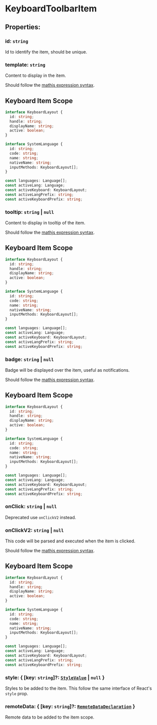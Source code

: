 # **KeyboardToolbarItem**
## **Properties**:
### id: `string`
Id to identify the item, should be unique.
### template: `string`
Content to display in the item.

Should follow the [mathjs expression syntax](https://mathjs.org/docs/expressions/syntax.html).

## Keyboard Item Scope
```ts
interface KeyboardLayout {
  id: string;
  handle: string;
  displayName: string;
  active: boolean;
}

interface SystemLanguage {
  id: string;
  code: string;
  name: string;
  nativeName: string;
  inputMethods: KeyboardLayout[];
}

const languages: Language[];
const activeLang: Language;
const activeKeyboard: KeyboardLayout;
const activeLangPrefix: string;
const activeKeyboardPrefix: string;
```
### tooltip: `string` | `null`
Content to display in tooltip of the item.

Should follow the [mathjs expression syntax](https://mathjs.org/docs/expressions/syntax.html).

## Keyboard Item Scope
```ts
interface KeyboardLayout {
  id: string;
  handle: string;
  displayName: string;
  active: boolean;
}

interface SystemLanguage {
  id: string;
  code: string;
  name: string;
  nativeName: string;
  inputMethods: KeyboardLayout[];
}

const languages: Language[];
const activeLang: Language;
const activeKeyboard: KeyboardLayout;
const activeLangPrefix: string;
const activeKeyboardPrefix: string;
```
### badge: `string` | `null`
Badge will be displayed over the item, useful as notifications.

Should follow the [mathjs expression syntax](https://mathjs.org/docs/expressions/syntax.html).

## Keyboard Item Scope
```ts
interface KeyboardLayout {
  id: string;
  handle: string;
  displayName: string;
  active: boolean;
}

interface SystemLanguage {
  id: string;
  code: string;
  name: string;
  nativeName: string;
  inputMethods: KeyboardLayout[];
}

const languages: Language[];
const activeLang: Language;
const activeKeyboard: KeyboardLayout;
const activeLangPrefix: string;
const activeKeyboardPrefix: string;
```
### onClick: `string` | `null`
Deprecated use `onClickV2` instead.
### onClickV2: `string` | `null`
This code will be parsed and executed when the item is clicked.

Should follow the [mathjs expression syntax](https://mathjs.org/docs/expressions/syntax.html).

## Keyboard Item Scope
```ts
interface KeyboardLayout {
  id: string;
  handle: string;
  displayName: string;
  active: boolean;
}

interface SystemLanguage {
  id: string;
  code: string;
  name: string;
  nativeName: string;
  inputMethods: KeyboardLayout[];
}

const languages: Language[];
const activeLang: Language;
const activeKeyboard: KeyboardLayout;
const activeLangPrefix: string;
const activeKeyboardPrefix: string;
```
### style: { [key: `string`]?: [`StyleValue`](./StyleValue) | `null` }
Styles to be added to the item. This follow the same interface of React's `style` prop.
### remoteData: { [key: `string`]?: [`RemoteDataDeclaration`](./RemoteDataDeclaration) }
Remote data to be added to the item scope.
